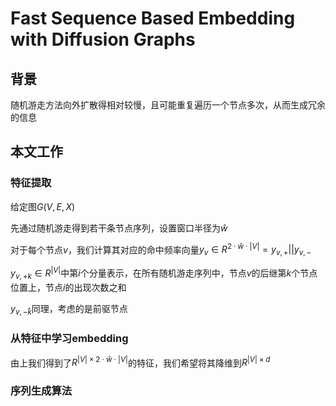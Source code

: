 # Fast Sequence Based Embedding with Diffusion Graphs

## 背景

随机游走方法向外扩散得相对较慢，且可能重复遍历一个节点多次，从而生成冗余的信息

## 本文工作

### 特征提取

给定图$G(V,E,X)$

先通过随机游走得到若干条节点序列，设置窗口半径为$\hat{w}$

对于每个节点$v$，我们计算其对应的命中频率向量$y_{v}\in R^{2\cdot\hat{w}\cdot|V|}=y_{v,+}||y_{v,-}$

$y_{v,+k}\in R^{|V|}$中第$i$个分量表示，在所有随机游走序列中，节点$v$的后继第$k$个节点位置上，节点$i$的出现次数之和

$y_{v,-\hat{k}}$同理，考虑的是前驱节点

### 从特征中学习embedding

由上我们得到了$R^{|V|\times 2\cdot\hat{w}\cdot|V|}$的特征，我们希望将其降维到$R^{|V|\times d}$

### 序列生成算法

